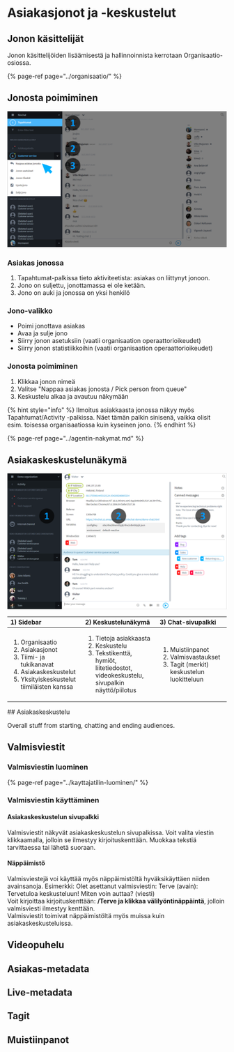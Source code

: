 # Asiakasjonot ja -keskustelut

## Jonon käsittelijät

Jonon käsittelijöiden lisäämisestä ja hallinnoinnista kerrotaan Organisaatio-osiossa.

{% page-ref page="../organisaatio/" %}

## Jonosta poimiminen

![](../.gitbook/assets/queue%20%281%29.png)

### Asiakas jonossa

1. Tapahtumat-palkissa tieto aktiviteetista: asiakas on liittynyt jonoon.
2. Jono on suljettu, jonottamassa ei ole ketään.
3. Jono on auki ja jonossa on yksi henkilö

### **Jono-valikko**

* Poimi jonottava asiakas
* Avaa ja sulje jono
* Siirry jonon asetuksiin \(vaatii organisaation operaattorioikeudet\)
* Siirry jonon statistiikkoihin \(vaatii organisaation operaattorioikeudet\)

### **Jonosta poimiminen**

1. Klikkaa jonon nimeä
2. Valitse "Nappaa asiakas jonosta / Pick person from queue"
3. Keskustelu alkaa ja avautuu näkymään

{% hint style="info" %}
Ilmoitus asiakkaasta jonossa näkyy myös Tapahtumat/Activity -palkissa. Näet tämän palkin sinisenä, vaikka olisit esim. toisessa organisaatiossa kuin kyseinen jono.
{% endhint %}

{% page-ref page="../agentin-nakymat.md" %}

## Asiakaskeskustelunäkymä

![](../.gitbook/assets/customer-chat-agent-view%20%281%29.png)

<table>
  <thead>
    <tr>
      <th style="text-align:left">1) Sidebar</th>
      <th style="text-align:left">2) Keskustelunäkymä</th>
      <th style="text-align:left">3) Chat-sivupalkki</th>
    </tr>
  </thead>
  <tbody>
    <tr>
      <td style="text-align:left">
        <ol>
          <li>Organisaatio</li>
          <li>Asiakasjonot</li>
          <li>Tiimi- ja tukikanavat</li>
          <li>Asiakaskeskustelut</li>
          <li>Yksityiskeskustelut tiimiläisten kanssa</li>
        </ol>
      </td>
      <td style="text-align:left">
        <ol>
          <li>Tietoja asiakkaasta</li>
          <li>Keskustelu</li>
          <li>Tekstikenttä, hymiöt, liitetiedostot, videokeskustelu, sivupalkin näyttö/piilotus</li>
        </ol>
        <p></p>
        <p></p>
      </td>
      <td style="text-align:left">
        <ol>
          <li>Muistiinpanot</li>
          <li>Valmisvastaukset</li>
          <li>Tagit (merkit) keskustelun luokitteluun</li>
        </ol>
        <p></p>
      </td>
    </tr>
  </tbody>
</table>## Asiakaskeskustelu

Overall stuff from starting, chatting and ending audiences.

## Valmisviestit 

### Valmisviestin luominen

{% page-ref page="../kayttajatilin-luominen/" %}

### Valmisviestin käyttäminen

#### **Asiakaskeskustelun sivupalkki**

Valmisviestit näkyvät asiakaskeskustelun sivupalkissa. Voit valita viestin klikkaamalla, jolloin se ilmestyy kirjoituskenttään. Muokkaa tekstiä tarvittaessa tai lähetä suoraan.

#### **Näppäimistö**

Valmisviestejä voi käyttää myös näppäimistöltä hyväksikäyttäen niiden avainsanoja. Esimerkki: Olet asettanut valmisviestin: Terve \(avain\): Tervetuloa keskusteluun! Miten voin auttaa? \(viesti\)  
Voit kirjoittaa kirjoituskenttään: **/Terve ja klikkaa välilyöntinäppäintä**, jolloin valmisviesti ilmestyy kenttään.  
Valmisviestit toimivat näppäimistöltä myös muissa kuin asiakaskeskusteluissa.

## Videopuhelu

## Asiakas-metadata

## Live-metadata

## Tagit

## Muistiinpanot

